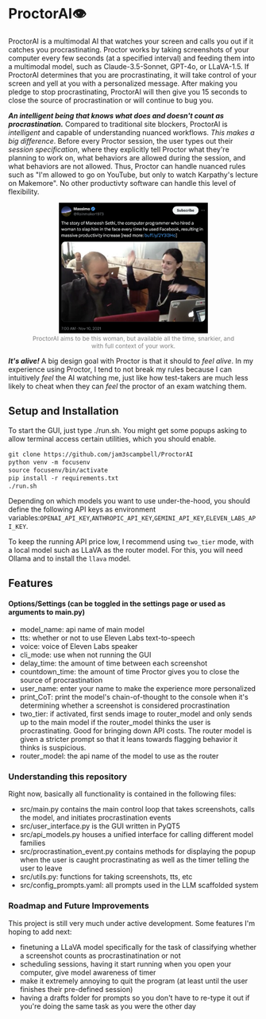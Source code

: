 # ProctorAI👁️

ProctorAI is a multimodal AI that watches your screen and calls you out if it catches you procrastinating. Proctor works by taking screenshots of your computer every few seconds (at a specified interval) and feeding them into a multimodal model, such as Claude-3.5-Sonnet, GPT-4o, or LLaVA-1.5. If ProctorAI determines that you are procrastinating, it will take control of your screen and yell at you with a personalized message. After making you pledge to stop procrastinating, ProctorAI will then give you 15 seconds to close the source of procrastination or will continue to bug you.

***An intelligent being that knows what does and doesn't count as procrastination.*** Compared to traditional site blockers, ProctorAI is *intelligent* and capable of understanding nuanced workflows. *This makes a big difference*. Before every Proctor session, the user types out their *session specification*, where they explicitly tell Proctor what they're planning to work on, what behaviors are allowed during the session, and what behaviors are not allowed. Thus, Proctor can handle nuanced rules such as "I'm allowed to go on YouTube, but only to watch Karpathy's lecture on Makemore". No other productivty software can handle this level of flexibility.

<figure style="text-align: center;">
  <img src="./assets/slap.png" alt="Description of the image" style="width: 300px;">
  <figcaption style="color: gray; font-size: 12px; text-align: center;">ProctorAI aims to be this woman, but available all the time, snarkier, and with full context of your work.</figcaption>
</figure>

***It's alive!*** A big design goal with Proctor is that it should to *feel alive*. In my experience using Proctor, I tend to not break my rules because I can intuitively *feel* the AI watching me, just like how test-takers are much less likely to cheat when they can *feel* the proctor of an exam watching them.

## Setup and Installation
To start the GUI, just type ./run.sh. You might get some popups asking to allow terminal access certain utilities, which you should enable.  
```
git clone https://github.com/jam3scampbell/ProctorAI
python venv -m focusenv
source focusenv/bin/activate
pip install -r requirements.txt
./run.sh
```

Depending on which models you want to use under-the-hood, you should define the following API keys as environment variables:`OPENAI_API_KEY`,`ANTHROPIC_API_KEY`,`GEMINI_API_KEY`,`ELEVEN_LABS_API_KEY`.

To keep the running API price low, I recommend using `two_tier` mode, with a local model such as LLaVA as the router model. For this, you will need Ollama and to install the `llava` model.

## Features

#### Options/Settings (can be toggled in the settings page or used as arguments to main.py)

- model_name: api name of main model
- tts: whether or not to use Eleven Labs text-to-speech
- voice: voice of Eleven Labs speaker
- cli_mode: use when not running the GUI
- delay_time: the amount of time between each screenshot
- countdown_time: the amount of time Proctor gives you to close the source of procrastination
- user_name: enter your name to make the experience more personalized
- print_CoT: print the model's chain-of-thought to the console when it's determining whether a screenshot is considered procrastination
- two_tier: if activated, first sends image to router_model and only sends up to the main model if the router_model thinks the user is procrastinating. Good for bringing down API costs. The router model is given a stricter prompt so that it leans towards flagging behavior it thinks is suspicious.
- router_model: the api name of the model to use as the router

### Understanding this repository

Right now, basically all functionality is contained in the following files:
- src/main.py contains the main control loop that takes screenshots, calls the model, and initiates procrastination events
- src/user_interface.py is the GUI written in PyQT5
- src/api_models.py houses a unified interface for calling different model families
- src/procrastination_event.py contains methods for displaying the popup when the user is caught procrastinating as well as the timer telling the user to leave
- src/utils.py: functions for taking screenshots, tts, etc
- src/config_prompts.yaml: all prompts used in the LLM scaffolded system


### Roadmap and Future Improvements
This project is still very much under active development. Some features I'm hoping to add next:
- finetuning a LLaVA model specifically for the task of classifying whether a screenshot counts as procrastinatination or not
- scheduling sessions, having it start running when you open your computer, give model awareness of timer
- make it extremely annoying to quit the program (at least until the user finishes their pre-defined session)
- having a drafts folder for prompts so you don't have to re-type it out if you're doing the same task as you were the other day